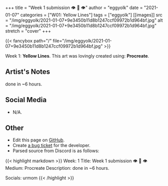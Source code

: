 +++
title =       "Week 1 submission 👁️ 👄 👁️"
author =      "eggyolk"
date =        "2021-01-07"
categories =  ["W01: Yellow Lines"]
tags =        ["eggyolk"]
[[images]]
                      src = "/img/eggyolk/2021-01-07+9e3450b11d8b1247ccf09972b1d964bf.jpg"
                      alt = "/img/eggyolk/2021-01-07+9e3450b11d8b1247ccf09972b1d964bf.jpg"
                      stretch = "cover"
+++


{{< fancybox path="/" file="/img/eggyolk/2021-01-07+9e3450b11d8b1247ccf09972b1d964bf.jpg" >}}


Week 1: **Yellow Lines**. This art was lovingly created using: **Procreate**.

## Artist's Notes

done in ~6 hours.

## Social Media

- N/A.

## Other

- Edit this page on [GitHub](https://github.com/teaminkling/web-refresh/edit/main/blog/content/blog/eggyolk-week-1-3d18.md).
- Create [a bug ticket](https://github.com/teaminkling/web-refresh/issues/new?assignees=&labels=bug&template=problem-report.md&title=) for the developer.
- Parsed source from Discord is as follows:

{{< highlight markdown >}}
Week: 1
Title: Week 1 submission 👁️ 👄 👁️ 
Medium: Procreate
Description: done in ~6 hours.

Socials: urmom
{{< /highlight >}}